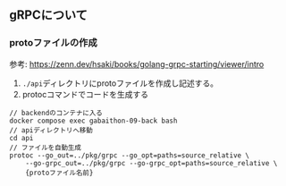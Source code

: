 ## gRPCについて
### protoファイルの作成
参考: https://zenn.dev/hsaki/books/golang-grpc-starting/viewer/intro
1. `./api`ディレクトリにprotoファイルを作成し記述する。
2. protocコマンドでコードを生成する
```
// backendのコンテナに入る
docker compose exec gabaithon-09-back bash
// apiディレクトリへ移動
cd api
// ファイルを自動生成
protoc --go_out=../pkg/grpc --go_opt=paths=source_relative \
	--go-grpc_out=../pkg/grpc --go-grpc_opt=paths=source_relative \
	{protoファイル名前}
```